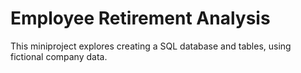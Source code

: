 # Employee Retirement Analysis

This miniproject explores creating a SQL database and tables, using fictional company data.